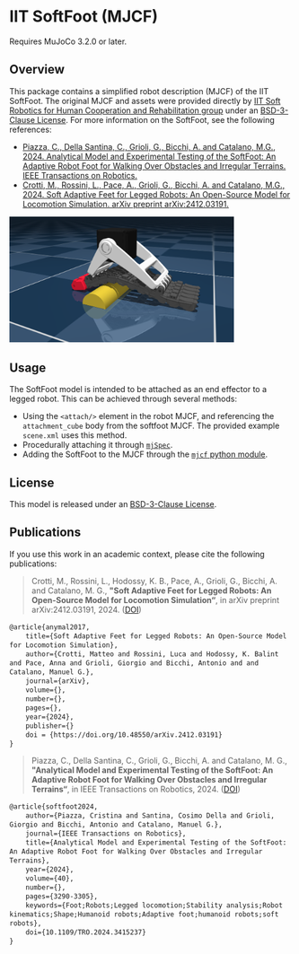# IIT SoftFoot (MJCF)

Requires MuJoCo 3.2.0 or later.

## Overview

This package contains a simplified robot description (MJCF) of the IIT SoftFoot. The original MJCF and assets were provided directly by
[IIT Soft Robotics for Human Cooperation and Rehabilitation group](https://softbots.iit.it/) under an
[BSD-3-Clause License](LICENSE). For more information on the SoftFoot, see the following references:

- [Piazza, C., Della Santina, C., Grioli, G., Bicchi, A. and Catalano, M.G., 2024. Analytical Model and Experimental Testing of the SoftFoot: An Adaptive Robot Foot for Walking Over Obstacles and Irregular Terrains. IEEE Transactions on Robotics.](https://www.doi.org/10.1109/TRO.2024.3415237)
- [Crotti, M., Rossini, L., Pace, A., Grioli, G., Bicchi, A. and Catalano, M.G., 2024. Soft Adaptive Feet for Legged Robots: An Open-Source Model for Locomotion Simulation. arXiv preprint arXiv:2412.03191.](https://arxiv.org/abs/2412.03191)

<p float="left">
  <img src="softfoot.png" width="400">
</p>

## Usage

The SoftFoot model is intended to be attached as an end effector to a legged robot. This can be achieved through several methods:
- Using the `<attach/>` element in the robot MJCF, and referencing the `attachment_cube` body from the softfoot MJCF. The provided example `scene.xml` uses this method.
- Procedurally attaching it through [`mjSpec`](https://mujoco.readthedocs.io/en/stable/programming/modeledit.html).
- Adding the SoftFoot to the MJCF through the [`mjcf` python module](https://github.com/google-deepmind/dm_control/tree/main/dm_control/mjcf).


## License

This model is released under an [BSD-3-Clause License](LICENSE).


## Publications

If you use this work in an academic context, please cite the following publications:

> Crotti, M., Rossini, L., Hodossy, K. B., Pace, A., Grioli, G., Bicchi, A. and Catalano, M. G.,
> **"Soft Adaptive Feet for Legged Robots: An Open-Source Model for Locomotion Simulation“**,
> in arXiv preprint arXiv:2412.03191, 2024. ([DOI](https://doi.org/10.48550/arXiv.2412.03191))

    @article{anymal2017,
        title={Soft Adaptive Feet for Legged Robots: An Open-Source Model for Locomotion Simulation},
        author={Crotti, Matteo and Rossini, Luca and Hodossy, K. Balint and Pace, Anna and Grioli, Giorgio and Bicchi, Antonio and and Catalano, Manuel G.},
        journal={arXiv},
        volume={},
        number={},
        pages={},
        year={2024},
        publisher={}
        doi = {https://doi.org/10.48550/arXiv.2412.03191}
    }

> Piazza, C., Della Santina, C., Grioli, G., Bicchi, A. and Catalano, M. G.,
> **"Analytical Model and Experimental Testing of the SoftFoot: An Adaptive Robot Foot for Walking Over Obstacles and Irregular Terrains“**,
> in IEEE Transactions on Robotics, 2024. ([DOI](https://www.doi.org/10.1109/TRO.2024.3415237))

    @article{softfoot2024,
        author={Piazza, Cristina and Santina, Cosimo Della and Grioli, Giorgio and Bicchi, Antonio and Catalano, Manuel G.},
        journal={IEEE Transactions on Robotics}, 
        title={Analytical Model and Experimental Testing of the SoftFoot: An Adaptive Robot Foot for Walking Over Obstacles and Irregular Terrains}, 
        year={2024},
        volume={40},
        number={},
        pages={3290-3305},
        keywords={Foot;Robots;Legged locomotion;Stability analysis;Robot kinematics;Shape;Humanoid robots;Adaptive foot;humanoid robots;soft robots},
        doi={10.1109/TRO.2024.3415237}
    }

